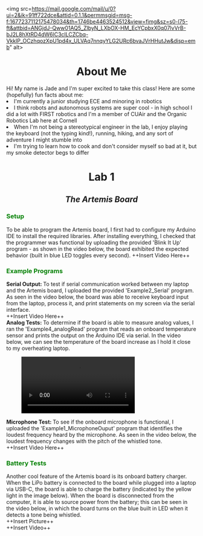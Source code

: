 <style>
    ul li { margin-bottom: 10px; }
</style>
<img src=https://mail.google.com/mail/u/0?ui=2&ik=91ff722dce&attid=0.1.1&permmsgid=msg-f:1677237112175478034&th=1746be4463524512&view=fimg&sz=s0-l75-ft&attbid=ANGjdJ-Qww01AQ5_ZlbyN_LXbOX-HM_EcYCpbxX0q07lvVrB-bJ2L8hXtRD4dW6lC3clLCZCbq-VkklP_OCzhqozXpU1pd4x_ULVAq7nnqyYLG2URc6bvaJVrHHutJw&disp=emb" alt>
<Center> <h1>About Me</h1></Center>
Hi! My name is Jade and I'm super excited to take this class! Here are some (hopefully) fun facts about me:
<li> I'm currently a junior studying ECE and minoring in robotics </li>
 
<li> I think robots and autonomous systems are super cool - in high school I did a lot with FIRST robotics and I'm a member of CUAir and the Organic Robotics Lab here at Cornell</li>
 
<li> When I'm not being a stereotypical engineer in the lab, I enjoy playing the keyboard (not the typing kind!), running, hiking, and any sort of adventure I might stumble into</li>
 
<li> I'm trying to learn how to cook and don't consider myself so bad at it, but my smoke detector begs to differ </li>

<Center> <h1> Lab 1 </h1>
    <h2> <i> The Artemis Board </i></h2> </Center>

<h3 style="color: green;"> Setup </h3>
To be able to program the Artemis board, I first had to configure my Arduino IDE to install the required libraries. After installing everything, I checked that the programmer was functional by uploading the provided 'Blink It Up' program - as shown in the video below, the board exhibited the expected behavior (built in blue LED toggles every second).
++Insert Video Here++
<h3 style="color: green;"> Example Programs </h3>
<b> Serial Output: </b> To test if serial communication worked between my laptop and the Artemis board, I uploaded the provided 'Example2_Serial' program. As seen in the video below, the board was able to receive keyboard input from the laptop, process it, and print statements on my screen via the serial interface.<br>
++Insert Video Here++<br>
<b> Analog Tests: </b> To determine if the board is able to measure analog values, I ran the 'Example4_analogRead' program that reads an onboard temperature sensor and prints the output on the Arduino IDE via serial. In the video below, we can see the temperature of the board increase as I hold it close to my overheating laptop. <br>
<figure class="video_container">
  <video controls="true" allowfullscreen="true">
    <source src="/docs/Test.mp4" type="video/mp4">
  </video>
</figure>
<b> Microphone Test: </b> To see if the onboard microphone is functional, I uploaded the 'Example1_MicrophoneOuput' program that identifies the loudest frequency heard by the microphone. As seen in the video below, the loudest frequency changes with the pitch of the whistled tone.<br>
++Insert Video Here++<br>

<h3 style="color: green;"> Battery Tests </h3>
Another cool feature of the Artemis board is its onboard battery charger. When the LiPo battery is connected to the board while plugged into a laptop via USB-C, the board is able to charge the battery (indicated by the yellow light in the image below). When the board is disconnected from the computer, it is able to source power from the battery; this can be seen in the video below, in which the board turns on the blue built in LED when it detects a tone being whistled.<br>
++Insert Picture++<br>
++Insert Video++
